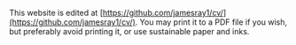 This website is edited at [https://github.com/jamesray1/cv/](https://github.com/jamesray1/cv/). You may print it to a PDF file if you wish, but preferably avoid printing it, or use sustainable paper and inks.
